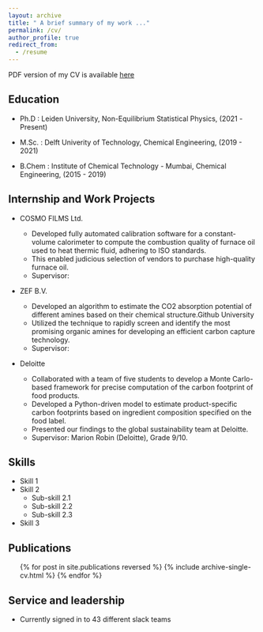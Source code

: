 ```yaml
---
layout: archive
title: " A brief summary of my work ..."
permalink: /cv/
author_profile: true
redirect_from:
  - /resume
---
```


PDF version of my CV is available 
<a href = '_publications/CV_.pdf' download>here</a>

## Education

* Ph.D   : Leiden University, Non-Equilibrium Statistical Physics,  (2021 -Present)
       
* M.Sc.  : Delft Univerity of Technology,  Chemical Engineering, (2019 - 2021)
           
* B.Chem : Institute of Chemical Technology - Mumbai, Chemical Engineering, (2015 - 2019)

## Internship and Work Projects 

* COSMO FILMS Ltd.
  * Developed fully automated calibration software for a constant-volume calorimeter to compute the combustion quality of furnace oil used to heat thermic fluid, adhering to ISO standards.
  * This enabled judicious selection of vendors to purchase high-quality furnace oil.
  * Supervisor: 

* ZEF B.V.

  * Developed an algorithm to estimate the CO2 absorption potential of different amines based on their chemical structure.Github University
  * Utilized the technique to rapidly screen and identify the most promising organic amines for developing an efficient carbon capture technology.
  * Supervisor: 

* Deloitte 
  * Collaborated with a team of five students to develop a Monte Carlo-based framework for precise computation of the carbon footprint of food products.
  * Developed a Python-driven model to estimate product-specific carbon footprints based on ingredient composition specified on the food label.
  * Presented our findings to the global sustainability team at Deloitte. 
  * Supervisor: Marion Robin (Deloitte), Grade 9/10.
  
## Skills

* Skill 1
* Skill 2
  * Sub-skill 2.1
  * Sub-skill 2.2
  * Sub-skill 2.3
* Skill 3

## Publications

  <ul>{% for post in site.publications reversed %}
    {% include archive-single-cv.html %}
  {% endfor %}</ul>
  
  
## Service and leadership

* Currently signed in to 43 different slack teams

